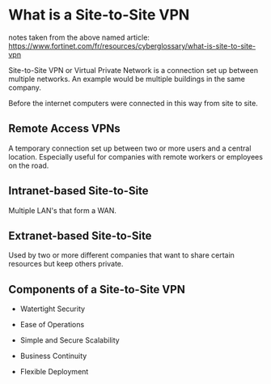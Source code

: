 # What is a Site-to-Site VPN

notes taken from the above named article: <https://www.fortinet.com/fr/resources/cyberglossary/what-is-site-to-site-vpn>

Site-to-Site VPN or Virtual Private Network is a connection set up between multiple networks. An example would be multiple buildings in the same company.

Before the internet computers were connected in this way from site to site.

## Remote Access VPNs

A temporary connection set up between two or more users and a central location. Especially useful for companies with remote workers or employees on the road.

## Intranet-based Site-to-Site

Multiple LAN's that form a WAN.

## Extranet-based Site-to-Site

Used by two or more different companies that want to share certain resources but keep others private. 

## Components of a Site-to-Site VPN

- Watertight Security
  
- Ease of Operations
  
- Simple and Secure Scalability
  
- Business Continuity

- Flexible Deployment
